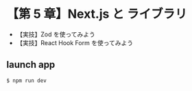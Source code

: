 # 【第 5 章】Next.js と ライブラリ

- 【実技】Zod を使ってみよう
- 【実技】React Hook Form を使ってみよう

## launch app

```bash
$ npm run dev
```
